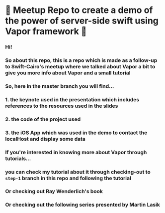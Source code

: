 # 👾 Meetup Repo to create a demo of the power of server-side swift using Vapor framework 👾



### Hi!

### So about this repo, this is a repo which is made as a follow-up to Swift-Cairo's meetup where we talked about Vapor a bit to give you more info about Vapor and a small tutorial

### So, here in the master branch you will find...

### 1. the keynote used in the presentation which includes references to the resources used in the slides

### 2. the code of the project used 

### 3. the iOS App which was used in the demo to contact the localHost and display some data 



### If you're interested in knowing more about Vapor through tutorials...

### you can check my tutorial about it through checking-out to `step-1` branch in this repo and following the tutorial

### Or checking out Ray Wenderlich's book 

### Or checking out the following series presented by Martin Lasik

